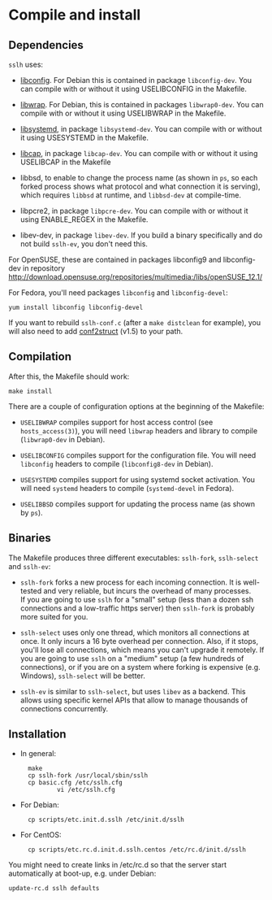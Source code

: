 Compile and install
===================

Dependencies
------------

`sslh` uses:

* [libconfig](http://www.hyperrealm.com/libconfig/). For
  Debian this is contained in package `libconfig-dev`. You
can compile with or without it using USELIBCONFIG in the
Makefile.

* [libwrap](http://packages.debian.org/source/unstable/tcp-wrappers).
    For Debian, this is contained in packages
`libwrap0-dev`. You
can compile with or without it using USELIBWRAP in the
Makefile.

* [libsystemd](http://packages.debian.org/source/unstable/libsystemd-dev), in package `libsystemd-dev`.  You
can compile with or without it using USESYSTEMD in the
Makefile.

* [libcap](http://packages.debian.org/source/unstable/libcap-dev), in package `libcap-dev`. You can compile with or without it using USELIBCAP in the Makefile

* libbsd, to enable to change the process name (as shown in
  `ps`, so each forked process shows what protocol and what
  connection it is serving),
which requires `libbsd` at runtime, and `libbsd-dev` at
compile-time.

* libpcre2, in package `libpcre-dev`. You can compile
  with or without it using ENABLE_REGEX in the Makefile.

* libev-dev, in package `libev-dev`. If you build a binary
  specifically and do not build `sslh-ev`, you don't need
  this.


For OpenSUSE, these are contained in packages libconfig9 and
libconfig-dev in repository
<http://download.opensuse.org/repositories/multimedia:/libs/openSUSE_12.1/>

For Fedora, you'll need packages `libconfig` and
`libconfig-devel`:

	yum install libconfig libconfig-devel

If you want to rebuild `sslh-conf.c` (after a `make
distclean` for example), you will also need to add
[conf2struct](https://www.rutschle.net/tech/conf2struct/README.html)
(v1.5) to your path.

Compilation
-----------

After this, the Makefile should work:

	make install

There are a couple of configuration options at the beginning
of the Makefile: 

* `USELIBWRAP` compiles support for host access control (see
  `hosts_access(3)`), you will need `libwrap` headers and
  library to compile (`libwrap0-dev` in Debian).

* `USELIBCONFIG` compiles support for the configuration
  file. You will need `libconfig` headers to compile
  (`libconfig8-dev` in Debian).

*  `USESYSTEMD` compiles support for using systemd socket activation.
   You will need `systemd` headers to compile (`systemd-devel` in Fedora).

* `USELIBBSD` compiles support for updating the process name (as shown
  by `ps`).

Binaries
--------

The Makefile produces three different executables: `sslh-fork`,
`sslh-select` and `sslh-ev`:

* `sslh-fork` forks a new process for each incoming connection.
It is well-tested and very reliable, but incurs the overhead
of many processes.  
If you are going to use `sslh` for a "small" setup (less than
a dozen ssh connections and a low-traffic https server) then
`sslh-fork` is probably more suited for you. 

* `sslh-select` uses only one thread, which monitors all
  connections at once. It only incurs a 16 byte overhead per
connection.  Also, if it stops, you'll lose all connections,
which means you can't upgrade it remotely.  If you are going
to use `sslh` on a "medium" setup (a few hundreds of
connections), or if you are on a system where forking is
expensive (e.g. Windows), `sslh-select` will be better.

* `sslh-ev` is similar to `sslh-select`, but uses `libev` as
  a backend. This allows using specific kernel APIs that
allow to manage thousands of connections concurrently.

Installation
------------

* In general:

		make
		cp sslh-fork /usr/local/sbin/sslh
		cp basic.cfg /etc/sslh.cfg
                vi /etc/sslh.cfg

* For Debian:

		cp scripts/etc.init.d.sslh /etc/init.d/sslh
	
* For CentOS:

		cp scripts/etc.rc.d.init.d.sslh.centos /etc/rc.d/init.d/sslh


You might need to create links in /etc/rc<x>.d so that the server
start automatically at boot-up, e.g. under Debian:

	update-rc.d sslh defaults

